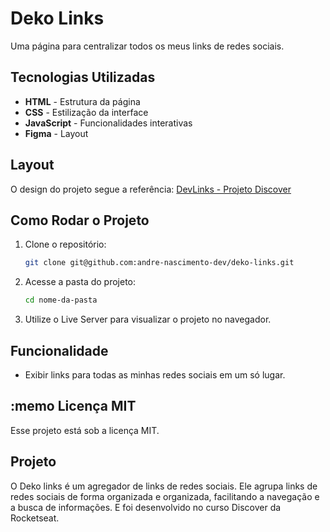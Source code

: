 # Deko Links

Uma página para centralizar todos os meus links de redes sociais.

## Tecnologias Utilizadas

- **HTML** - Estrutura da página
- **CSS** - Estilização da interface
- **JavaScript** - Funcionalidades interativas
- **Figma** - Layout

## Layout

O design do projeto segue a referência:
[DevLinks - Projeto Discover](https://www.figma.com/community/file/1187422022288947321/devlinks-projeto-discover)

## Como Rodar o Projeto

1. Clone o repositório:
   ```sh
   git clone git@github.com:andre-nascimento-dev/deko-links.git
   ```
2. Acesse a pasta do projeto:
   ```sh
   cd nome-da-pasta
   ```
3. Utilize o Live Server para visualizar o projeto no navegador.

## Funcionalidade

- Exibir links para todas as minhas redes sociais em um só lugar.

## :memo Licença MIT

Esse projeto está sob a licença MIT.

## Projeto

O Deko links é um agregador de links de redes sociais. Ele agrupa links de redes sociais de forma organizada e organizada, facilitando a navegação e a busca de informações. E foi desenvolvido no curso Discover da Rocketseat.
